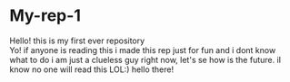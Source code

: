 # My-rep-1
Hello! this is my first ever repository 
<br>
Yo! if anyone is reading this i made this rep just for fun and i dont know what to do i am just a clueless guy right now, let's se how is the future.  iI know no one will read this LOL:)
hello there!
